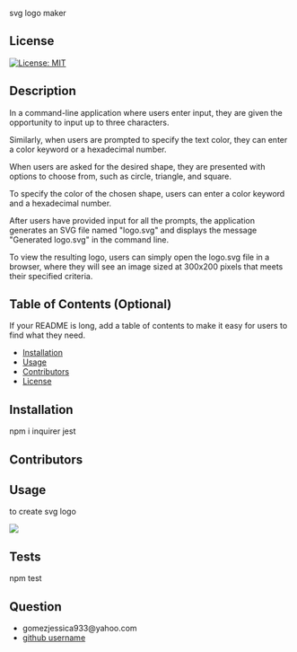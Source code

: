  svg logo maker 
  ## License
  
  [![License: MIT](https://img.shields.io/badge/License-MIT-yellow.svg)](https://opensource.org/licenses/MIT)

    

  ## Description
  In a command-line application where users enter input, they are given the opportunity to input up to three characters.

Similarly, when users are prompted to specify the text color, they can enter a color keyword or a hexadecimal number.

When users are asked for the desired shape, they are presented with options to choose from, such as circle, triangle, and square.

To specify the color of the chosen shape, users can enter a color keyword and a hexadecimal number.

After users have provided input for all the prompts, the application generates an SVG file named "logo.svg" and displays the message "Generated logo.svg" in the command line.

To view the resulting logo, users can simply open the logo.svg file in a browser, where they will see an image sized at 300x200 pixels that meets their specified criteria.
    
  ## Table of Contents (Optional)
  
  If your README is long, add a table of contents to make it easy for users to find what they need.
  
  - [Installation](#installation)
  - [Usage](#usage)
  - [Contributors](#contributors)
  - [License](#license)
  
  ## Installation
  
 npm i inquirer jest

  ## Contributors 
  
  ## Usage

  
  to create svg logo <br>
  
  <img src="./images/Logo SVG.gif">
  
  ## Tests
  npm test
  ## Question
  <ul>
  <li>gomezjessica933@yahoo.com</li>
  <li> <a href="https://github.com/jessgom89">github username</a></li>
  </ul>
  